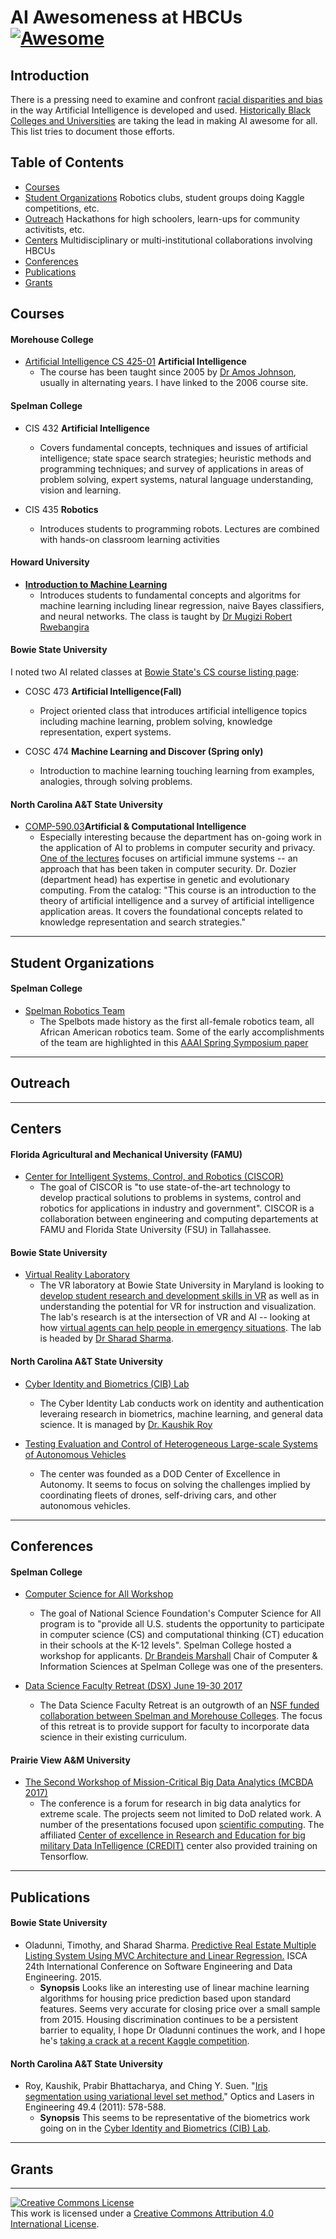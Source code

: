 # AI Awesomeness at HBCUs [![Awesome](https://cdn.rawgit.com/sindresorhus/awesome/d7305f38d29fed78fa85652e3a63e154dd8e8829/media/badge.svg)](https://github.com/sindresorhus/awesome)


Introduction
------------

There is a pressing need to examine and confront [racial disparities and bias](http://www.fatml.org/) in the way Artificial Intelligence is developed and used. [Historically
Black Colleges and Universities](https://en.wikipedia.org/wiki/Historically_black_colleges_and_universities) are taking the lead in making AI awesome for all. This list tries to document those efforts.

Table of Contents
-----------------

- [Courses](#courses)
- [Student Organizations](#student-organizations) Robotics clubs, student groups doing Kaggle competitions, etc.
- [Outreach](#outreach) Hackathons for high schoolers, learn-ups for community activitists, etc.
- [Centers](#centers) Multidisciplinary or multi-institutional collaborations involving HBCUs
- [Conferences](#conferences) 
- [Publications](#publications)
- [Grants](#grants)


## Courses


#### Morehouse College
- [Artificial Intelligence CS 425-01](https://www.morehouse.edu/facstaff/ajohnson/AI/ai_spring06.html) **Artificial Intelligence**
	- The course has been taught since 2005 by [Dr Amos Johnson](https://www.morehouse.edu/facstaff/ajohnson/), usually in alternating years. I have linked to the 2006 course site. 

#### Spelman College
- CIS 432  **Artificial Intelligence**
 	- Covers fundamental concepts, techniques and issues of artificial
intelligence; state space search strategies; heuristic methods and
programming techniques; and survey of applications in areas of problem
solving, expert systems, natural language understanding, vision and
learning.

- CIS 435 **Robotics**
 	-	Introduces students to programming robots. Lectures are combined with
hands-on classroom learning activities	

#### Howard University
- [**Introduction to Machine Learning**](http://www.cs.cmu.edu/~rweba/mlsp12/mlsp12.html) 
	-  Introduces students to fundamental concepts and algoritms for machine learning including linear regression, naive Bayes classifiers, and neural networks. The class is taught by [Dr Mugizi Robert Rwebangira](http://www.cs.cea.howard.edu/users/mrwebangira)

#### Bowie State University
I noted two AI related classes at [Bowie State's CS course listing page](http://www.cs.bowiestate.edu/bscs_courses.php#page=tabbed_page-4):

- COSC 473 **Artificial Intelligence(Fall)**
	-  Project oriented class that introduces artificial intelligence topics including machine learning, problem solving, knowledge representation, expert systems. 

- COSC 474 **Machine Learning and Discover (Spring only)**
	-  Introduction to machine learning touching learning from examples, analogies, through solving problems.

#### North Carolina A&T State University

- [COMP-590.03](http://aci2.ncat.edu/gvdozier/syllabusACI.htm)**Artificial & Computational Intelligence**
	-  Especially interesting because the department has on-going work in the application of AI to problems in computer security and privacy. [One of the lectures](http://aci2.ncat.edu/gvdozier/ACI_LectureNotes/AIS.ppt) focuses on artificial immune systems -- an approach that has been taken in computer security. Dr. Dozier (department head) has expertise in genetic and evolutionary computing.  From the catalog: "This course is an introduction to the theory of artificial intelligence and a survey of artificial intelligence application areas. It covers the foundational concepts related to knowledge representation and search strategies."



--------

## Student Organizations
#### Spelman College
- [Spelman Robotics Team](http://www.spelman.edu/academics/majors-and-programs/computer-and-information-sciences/spelbots-robotics-team)
 	- The Spelbots made history as the first all-female robotics team, all African American robotics team. Some of the early accomplishments of the team are highlighted in this [AAAI Spring Symposium paper](http://www.aaai.org/Papers/Symposia/Spring/2008/SS-08-08/SS08-08-024.pdf)


-------

## Outreach



-------

## Centers
#### Florida Agricultural and Mechanical University (FAMU)
- [Center for Intelligent Systems, Control, and Robotics (CISCOR) ](https://www.ciscor.org/)
 	- The goal of CISCOR is "to use state-of-the-art technology to develop practical solutions to problems in systems, control and robotics for applications in industry and government". CISCOR is a collaboration between engineering and computing departements at FAMU and Florida State University (FSU) in Tallahassee.
	
#### Bowie State University
- [Virtual Reality Laboratory](http://www.cs.bowiestate.edu/sharad/vrlab/index.html)
	- The VR laboratory at Bowie State University in Maryland is looking to [develop student research and development skills in VR](https://www.nsf.gov/awardsearch/showAward?AWD_ID=1137541) as well as in understanding the potential for VR for instruction and visualization. The lab's research is at the intersection of VR and AI -- looking at how [virtual agents can help people in emergency situations](http://www.cs.bowiestate.edu/sharad/sim/index.html). The lab is headed by [Dr Sharad Sharma](http://www.cs.bowiestate.edu/sharad/).

#### North Carolina A&T State University
- [Cyber Identity and Biometrics (CIB) Lab](http://cyberreu.ncat.edu/kroy/CIB.html)
	- The Cyber Identity Lab conducts work on identity and authentication leveraing research in biometrics, machine learning, and general data science. It is managed by [Dr. Kaushik Roy](http://cyberreu.ncat.edu/kroy/index.html)
	
- [Testing Evaluation and Control of Heterogeneous Large-scale Systems of Autonomous Vehicles](http://techlav.ncat.edu/)
	- The center was founded as a DOD Center of Excellence in Autonomy. It seems to focus on solving the challenges implied by coordinating fleets of drones, self-driving cars, and other autonomous vehicles. 



-------

## Conferences
#### Spelman College
- [Computer Science for All Workshop](http://cs4allworkshopatl.org/)
 	- The goal of National Science Foundation's Computer Science for All program is to "provide all U.S. students the opportunity to participate in computer science (CS) and computational thinking (CT) education in their schools at the K-12 levels". Spelman College hosted a workshop for applicants. [Dr Brandeis Marshall](http://brandeismarshall.com/) Chair of Computer & Information Sciences at Spelman College was one of the presenters.
	
 	
- [Data Science Faculty Retreat (DSX) June 19-30 2017](http://brandeismarshall.wixsite.com/faculty-retreat)
 	- The Data Science Faculty Retreat is an outgrowth of an [NSF funded collaboration between Spelman and Morehouse Colleges](https://www.nsf.gov/awardsearch/showAward?AWD_ID=1623362&HistoricalAwards=false). The focus of this retreat is to provide support for faculty to incorporate data science in their existing curriculum.
	
####  Prairie View A&M University
- [The Second Workshop of Mission-Critical Big Data Analytics (MCBDA 2017)](http://credit.pvamu.edu/MCBDA2017/)
	- The conference is a forum for research in big data analytics for extreme scale. The projects seem not limited to DoD related work. A number of the presentations focused upon [scientific computing](http://credit.pvamu.edu/MCBDA2017/Slides/InvitedTalkDay2n3-Yoo.pdf). The affiliated [Center of excellence in Research and Education for big military Data InTelligence (CREDIT)](http://credit.pvamu.edu/) center also provided training on Tensorflow.




-------

## Publications

#### Bowie State University
- Oladunni, Timothy, and Sharad Sharma. [Predictive Real Estate Multiple Listing System Using MVC Architecture and Linear Regression.](https://www.researchgate.net/profile/Timothy_Oladunni/publication/283495135_Predictive_Real_Estate_Multiple_Listing_System_Using_MVC_Architecture_and_Linear_Regression/links/563b695a08aeed0531de8522.pdf) ISCA 24th International Conference on Software Engineering and Data Engineering. 2015.
	- **Synopsis** Looks like an interesting use of linear machine learning algorithms for housing price prediction based upon standard features. Seems very accurate for closing price over a small sample from 2015. Housing discrimination continues to be a persistent barrier to equality, I hope Dr Oladunni continues the work, and I hope he's [taking a crack at a recent Kaggle competition](https://www.kaggle.com/c/zillow-prize-1).

#### North Carolina A&T State University
- Roy, Kaushik, Prabir Bhattacharya, and Ching Y. Suen. "[Iris segmentation using variational level set method.](http://www.sciencedirect.com/science/article/pii/S0143816610002022)" Optics and Lasers in Engineering 49.4 (2011): 578-588.
	- **Synopsis** This seems to be representative of the biometrics work going on in the [Cyber Identity and Biometrics (CIB) Lab](http://cyberreu.ncat.edu/kroy/CIB.html).



-------

## Grants



-------

<a rel="license" href="http://creativecommons.org/licenses/by/4.0/"><img alt="Creative Commons License" style="border-width:0" src="https://i.creativecommons.org/l/by/4.0/88x31.png" /></a><br />This work is licensed under a <a rel="license" href="http://creativecommons.org/licenses/by/4.0/">Creative Commons Attribution 4.0 International License</a>.

